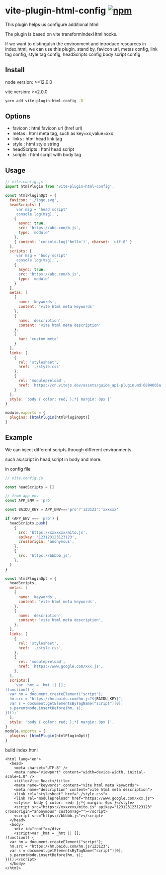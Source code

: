 # vite-plugin-html-config [![npm](https://img.shields.io/npm/v/vite-plugin-html-config.svg)](https://npmjs.com/package/vite-plugin-html-config)
This plugin helps us configure additional html

The plugin is based on vite transformIndexHtml hooks.

If we want to distinguish the environment and introduce resources in index.html, we can use this plugin.
stand by, favicon url, metas config, link tag config, style tag config, headScripts config,body script config.

## Install

node version: >=12.0.0

vite version: >=2.0.0

```bash
yarn add vite-plugin-html-config -D
```

## Options

- favicon : html favicon url (href url)
- metas : html meta tag, such as key=xx,value=xxx
- links : html head link tag
- style : html style string
- headScripts : html head script
- scripts : html script with body tag

## Usage

```javascript
// vite.config.js
import htmlPlugin from 'vite-plugin-html-config';

const htmlPluginOpt = {
  favicon: './logo.svg',
  headScripts: [
    `var msg = 'head script'
     console.log(msg);`,
    {
      async: true,
      src: 'https://abc.com/b.js',
      type: 'module'
    },
    { content: `console.log('hello')`, charset: 'utf-8' }
  ],
  scripts: [
    `var msg = 'body script'
     console.log(msg);`,
    {
      async: true,
      src: 'https://abc.com/b.js',
      type: 'module'
    }
  ],
  metas: [
    {
      name: 'keywords',
      content: 'vite html meta keywords'
    },
    {
      name: 'description',
      content: 'vite html meta description'
    },
    {
      bar: 'custom meta'
    }
  ],
  links: [
    {
      rel: 'stylesheet',
      href: './style.css'
    },
    {
      rel: 'modulepreload',
      href: 'https://cn.vitejs.dev/assets/guide_api-plugin.md.6884005a.lean.js'
    }
  ],
  style: `body { color: red; };*{ margin: 0px }`
}

module.exports = {
  plugins: [htmlPlugin(htmlPluginOpt)]
}

```

## Example

We can inject different scripts through different environments

such as:script in head,script in body and more.

in config file

```js
// vite.config.js

const headScripts = []

// from app env
const APP_ENV = 'pro'

const BAIDU_KEY = APP_ENV==='pro'?'123123':'xxxxxx'

if (APP_ENV === 'pro') {
  headScripts.push(
    {
      src: 'https://xxxxxxx/mito.js',
      apikey: '123123123123123',
      crossorigin: 'anonymous',
    },
    {
      src: 'https://bbbbb.js',
    },
  )
}

const htmlPluginOpt = {
  headScripts,
  metas: [
    {
      name: 'keywords',
      content: 'vite html meta keywords',
    },
    {
      name: 'description',
      content: 'vite html meta description',
    },
  ],
  links: [
    {
      rel: 'stylesheet',
      href: './style.css',
    },
    {
      rel: 'modulepreload',
      href: 'https://www.google.com/xxx.js',
    },
  ],
  scripts:[
    `var _hmt = _hmt || [];
(function() {
  var hm = document.createElement("script");
  hm.src = "https://hm.baidu.com/hm.js?${BAIDU_KEY}";
  var s = document.getElementsByTagName("script")[0]; 
  s.parentNode.insertBefore(hm, s);
})();`
  ],
  style: 'body { color: red; };*{ margin: 0px }',
}
module.exports = {
  plugins: [htmlPlugin(htmlPluginOpt)]
}
```

build index.html

```
<html lang="en">
  <head>
    <meta charset="UTF-8" />
    <meta name="viewport" content="width=device-width, initial-scale=1.0" />
    <title>Vite React</title>
    <meta name="keywords" content="vite html meta keywords">
    <meta name="description" content="vite html meta description">
    <link rel="stylesheet" href="./style.css">
    <link rel="modulepreload" href="https://www.google.com/xxx.js">
    <style>  body { color: red; };*{ margin: 0px }</style>
    <script src="https://xxxxxxx/mito.js" apikey="123123123123123" crossorigin="anonymous" customTag=""></script>
    <script src="https://bbbbb.js"></script>
  </head>
  <body>
    <div id="root"></div>
    <script>var _hmt = _hmt || [];
(function() {
  var hm = document.createElement("script");
  hm.src = "https://hm.baidu.com/hm.js?123123";
  var s = document.getElementsByTagName("script")[0]; 
  s.parentNode.insertBefore(hm, s);
})();</script>
  </body>
</html>
```